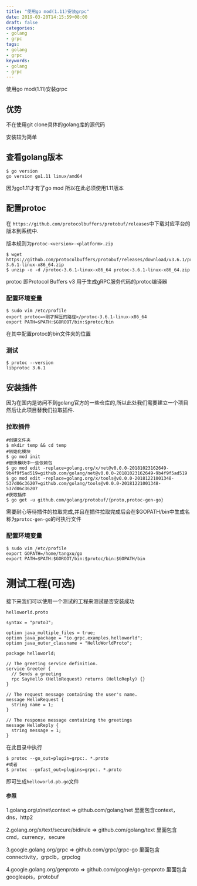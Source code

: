 ```yaml
---
title: "使用go mod(1.11)安装grpc"
date: 2019-03-20T14:15:59+08:00
draft: false
categories:
- golang
- grpc
tags:
- golang
- grpc
keywords:
- golang
- grpc
---
```

使用go mod(1.11)安装grpc
<!--more-->
## 优势

不在使用git clone具体的golang库的源代码

安装较为简单

## 查看golang版本

```shell
$ go version
go version go1.11 linux/amd64
```

因为go1.11才有了go mod 所以在此必须使用1.11版本

## 配置protoc

在 `https://github.com/protocolbuffers/protobuf/releases`中下载对应平台的版本到系统中.

版本规则为`protoc-<version>-<platform>.zip`

```shell
$ wget https://github.com/protocolbuffers/protobuf/releases/download/v3.6.1/protoc-3.6.1-linux-x86_64.zip
$ unzip -o -d /protoc-3.6.1-linux-x86_64 protoc-3.6.1-linux-x86_64.zip
```

protoc 即Protocol Buffers v3 用于生成gRPC服务代码的protoc编译器

### 配置环境变量

```shell
$ sudo vim /etc/profile
export protoc=<刚才解压的路径>/protoc-3.6.1-linux-x86_64
export PATH=$PATH:$GOROOT/bin:$protoc/bin
```

在其中配置protoc的bin文件夹的位置

### 测试

```shell
$ protoc --version
libprotoc 3.6.1
```

## 安装插件

因为在国内是访问不到golang官方的一些仓库的,所以此处我们需要建立一个项目 然后让此项目替我们拉取插件.

### 拉取插件

```shell
#创建文件夹
$ mkdir temp && cd temp
#初始化模块
$ go mod init
#替换模块中一些依赖包
$ go mod edit -replace=golang.org/x/net@v0.0.0-20181023162649-9b4f9f5ad519=github.com/golang/net@v0.0.0-20181023162649-9b4f9f5ad519
$ go mod edit -replace=golang.org/x/tools@v0.0.0-20181221001348-537d06c36207=github.com/golang/tools@v0.0.0-20181221001348-537d06c36207
#获取插件
$ go get -u github.com/golang/protobuf/{proto,protoc-gen-go}
```

需要耐心等待插件的拉取完成,并且在插件拉取完成后会在$GOPATH/bin中生成名称为`protoc-gen-go`的可执行文件

### 配置环境变量

```shell
$ sudo vim /etc/profile
export GOPATH=/home/tangxu/go
export PATH=$PATH:$GOROOT/bin:$protoc/bin:$GOPATH/bin
```

# 测试工程(可选)

接下来我们可以使用一个测试的工程来测试是否安装成功

`helloworld.proto`

```shell
syntax = "proto3";

option java_multiple_files = true;
option java_package = "io.grpc.examples.helloworld";
option java_outer_classname = "HelloWorldProto";

package helloworld;

// The greeting service definition.
service Greeter {
  // Sends a greeting
  rpc SayHello (HelloRequest) returns (HelloReply) {}
}

// The request message containing the user's name.
message HelloRequest {
  string name = 1;
}

// The response message containing the greetings
message HelloReply {
  string message = 1;
}
```

在此目录中执行

```shell
$ protoc --go_out=plugin=grpc:. *.proto
#或者
$ protoc --gofast_out=plugins=grpc:. *.proto
```

即可生成`helloworld.pb.go`文件

#### 参照
1.golang.org\x\net\context => github.com/golang/net 里面包含context，dns，http2

2.golang.org/x/text/secure/bidirule => github.com/golang/text 里面包含cmd，currency，secure

3.google.golang.org/grpc => github.com/grpc/grpc-go 里面包含connectivity，grpclb，grpclog

4.google.golang.org/genproto => github.com/google/go-genproto 里面包含googleapis，protobuf